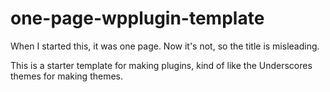 # one-page-wpplugin-template

When I started this, it was one page. Now it's not, so the title is misleading.

This is a starter template for making plugins, kind of like  the Underscores themes for making themes.
